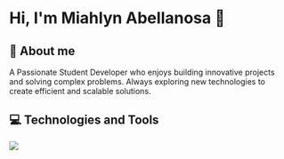 #  Hi, I'm Miahlyn Abellanosa 👋

## 🚀 About me
<p align="left">
A Passionate Student Developer who enjoys building innovative projects and solving complex problems. Always exploring new technologies to create efficient and scalable solutions.
</p>

## 💻 Technologies and Tools
<p align="left">
  <a href="https://skillicons.dev">
    <img src="https://skillicons.dev/icons?i=dotnet,cs,angular,html,css,js,ts,nextjs,py,git,php" />
  </a>
</p>
